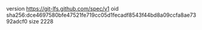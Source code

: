 version https://git-lfs.github.com/spec/v1
oid sha256:dce4697580bfe47521fe719cc05d1fecadf8543f44bd8a09ccfa8ae7392adcf0
size 2228

